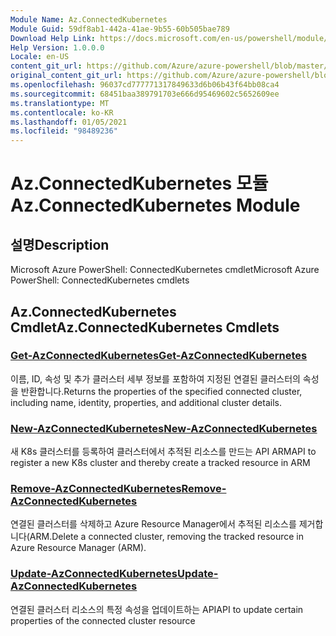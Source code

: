 ```yaml
---
Module Name: Az.ConnectedKubernetes
Module Guid: 59df8ab1-442a-41ae-9b55-60b505bae789
Download Help Link: https://docs.microsoft.com/en-us/powershell/module/az.connectedkubernetes
Help Version: 1.0.0.0
Locale: en-US
content_git_url: https://github.com/Azure/azure-powershell/blob/master/src/ConnectedKubernetes/help/Az.ConnectedKubernetes.md
original_content_git_url: https://github.com/Azure/azure-powershell/blob/master/src/ConnectedKubernetes/help/Az.ConnectedKubernetes.md
ms.openlocfilehash: 96037cd777771317849633d6b06b43f64bb08ca4
ms.sourcegitcommit: 68451baa389791703e666d95469602c5652609ee
ms.translationtype: MT
ms.contentlocale: ko-KR
ms.lasthandoff: 01/05/2021
ms.locfileid: "98489236"
---
```

# <span data-ttu-id="b9312-101">Az.ConnectedKubernetes 모듈</span><span class="sxs-lookup"><span data-stu-id="b9312-101">Az.ConnectedKubernetes Module</span></span>
## <span data-ttu-id="b9312-102">설명</span><span class="sxs-lookup"><span data-stu-id="b9312-102">Description</span></span>
<span data-ttu-id="b9312-103">Microsoft Azure PowerShell: ConnectedKubernetes cmdlet</span><span class="sxs-lookup"><span data-stu-id="b9312-103">Microsoft Azure PowerShell: ConnectedKubernetes cmdlets</span></span>

## <span data-ttu-id="b9312-104">Az.ConnectedKubernetes Cmdlet</span><span class="sxs-lookup"><span data-stu-id="b9312-104">Az.ConnectedKubernetes Cmdlets</span></span>
### [<span data-ttu-id="b9312-105">Get-AzConnectedKubernetes</span><span class="sxs-lookup"><span data-stu-id="b9312-105">Get-AzConnectedKubernetes</span></span>](Get-AzConnectedKubernetes.md)
<span data-ttu-id="b9312-106">이름, ID, 속성 및 추가 클러스터 세부 정보를 포함하여 지정된 연결된 클러스터의 속성을 반환합니다.</span><span class="sxs-lookup"><span data-stu-id="b9312-106">Returns the properties of the specified connected cluster, including name, identity, properties, and additional cluster details.</span></span>

### [<span data-ttu-id="b9312-107">New-AzConnectedKubernetes</span><span class="sxs-lookup"><span data-stu-id="b9312-107">New-AzConnectedKubernetes</span></span>](New-AzConnectedKubernetes.md)
<span data-ttu-id="b9312-108">새 K8s 클러스터를 등록하여 클러스터에서 추적된 리소스를 만드는 API ARM</span><span class="sxs-lookup"><span data-stu-id="b9312-108">API to register a new K8s cluster and thereby create a tracked resource in ARM</span></span>

### [<span data-ttu-id="b9312-109">Remove-AzConnectedKubernetes</span><span class="sxs-lookup"><span data-stu-id="b9312-109">Remove-AzConnectedKubernetes</span></span>](Remove-AzConnectedKubernetes.md)
<span data-ttu-id="b9312-110">연결된 클러스터를 삭제하고 Azure Resource Manager에서 추적된 리소스를 제거합니다(ARM.</span><span class="sxs-lookup"><span data-stu-id="b9312-110">Delete a connected cluster, removing the tracked resource in Azure Resource Manager (ARM).</span></span>

### [<span data-ttu-id="b9312-111">Update-AzConnectedKubernetes</span><span class="sxs-lookup"><span data-stu-id="b9312-111">Update-AzConnectedKubernetes</span></span>](Update-AzConnectedKubernetes.md)
<span data-ttu-id="b9312-112">연결된 클러스터 리소스의 특정 속성을 업데이트하는 API</span><span class="sxs-lookup"><span data-stu-id="b9312-112">API to update certain properties of the connected cluster resource</span></span>


